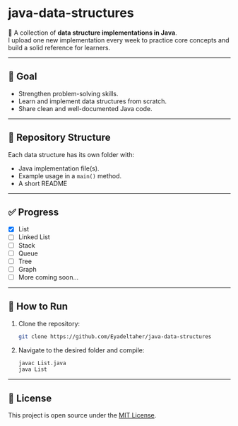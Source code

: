 # java-data-structures

📘 A collection of **data structure implementations in Java**.  
I upload one new implementation every week to practice core concepts and build a solid reference for learners.

---

## 📌 Goal
- Strengthen problem-solving skills.
- Learn and implement data structures from scratch.
- Share clean and well-documented Java code.

---

## 📂 Repository Structure
Each data structure has its own folder with:
- Java implementation file(s).
- Example usage in a `main()` method.
- A short README

---

## ✅ Progress
- [x] List
- [ ] Linked List
- [ ] Stack
- [ ] Queue
- [ ] Tree
- [ ] Graph
- [ ] More coming soon...

---

## 🚀 How to Run
1. Clone the repository:
   ```bash
   git clone https://github.com/Eyadeltaher/java-data-structures
   ```

2. Navigate to the desired folder and compile:

   ```bash
   javac List.java
   java List
   ```

---

## 📖 License

This project is open source under the [MIT License](LICENSE).
